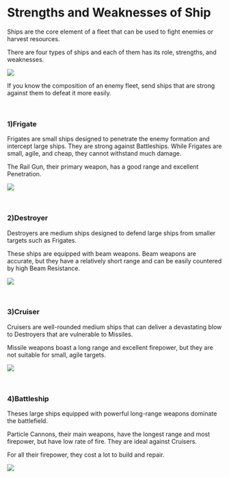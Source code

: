# Strengths and Weaknesses of Ship

 Ships are the core element of a fleet that can be used to fight enemies or harvest resources.

There are four types of ships and each of them has its role, strengths, and weaknesses.

![](http://astrokings.s3.amazonaws.com/html/img/help/201_001shipattribute.jpg)

If you know the composition of an enemy fleet, send ships that are strong against them to defeat it more easily.

<br>

### 1)Frigate

 Frigates are small ships designed to penetrate the enemy formation and intercept large ships. They are strong against Battleships. While Frigates are small, agile, and cheap, they cannot withstand much damage.

The Rail Gun, their primary weapon, has a good range and excellent Penetration.

![](http://astrokings.s3.amazonaws.com/html/img/help/201_002frigate.jpg)

<br>

### 2)Destroyer

 Destroyers are medium ships designed to defend large ships from smaller targets such as Frigates.

These ships are equipped with beam weapons. Beam weapons are accurate, but they have a relatively short range and can be easily countered by high Beam Resistance. 

![](http://astrokings.s3.amazonaws.com/html/img/help/201_003destroyer.jpg)

<br>

### 3)Cruiser

 Cruisers are well-rounded medium ships that can deliver a devastating blow to Destroyers that are vulnerable to Missiles. 

Missile weapons boast a long range and excellent firepower, but they are not suitable for small, agile targets. 

![](http://astrokings.s3.amazonaws.com/html/img/help/201_004cruiser.jpg)

<br>

### 4)Battleship

 Theses large ships equipped with powerful long-range weapons dominate the battlefield.

Particle Cannons, their main weapons, have the longest range and most firepower, but have low rate of fire. They are ideal against Cruisers. 

For all their firepower, they cost a lot to build and repair. 

![](http://astrokings.s3.amazonaws.com/html/img/help/201_005battleship.jpg)